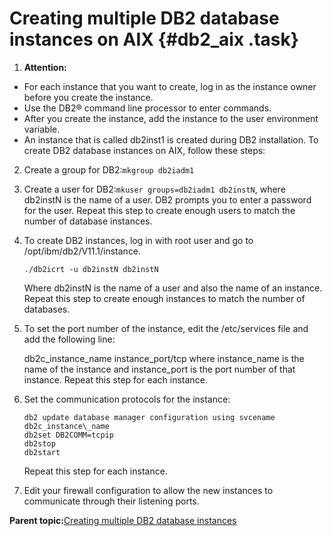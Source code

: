 # Creating multiple DB2 database instances on AIX {#db2_aix .task}

1.  **Attention:**

-   For each instance that you want to create, log in as the instance owner before you create the instance.
-   Use the DB2® command line processor to enter commands.
-   After you create the instance, add the instance to the user environment variable.
-   An instance that is called db2inst1 is created during DB2 installation.
    To create DB2 database instances on AIX, follow these steps:

2.  Create a group for DB2:`mkgroup db2iadm1`

3.  Create a user for DB2:`mkuser groups=db2iadm1 db2instN`, where db2instN is the name of a user. DB2 prompts you to enter a password for the user. Repeat this step to create enough users to match the number of database instances.

4.  To create DB2 instances, log in with root user and go to /opt/ibm/db2/V11.1/instance.

    ```
    ./db2icrt -u db2instN db2instN
    ```

    Where db2instN is the name of a user and also the name of an instance. Repeat this step to create enough instances to match the number of databases.

5.  To set the port number of the instance, edit the /etc/services file and add the following line:

    db2c\_instance\_name instance\_port/tcp where instance\_name is the name of the instance and instance\_port is the port number of that instance. Repeat this step for each instance.

6.  Set the communication protocols for the instance:

    ```
    db2 update database manager configuration using svcename db2c_instance\_name
    db2set DB2COMM=tcpip
    db2stop
    db2start
    ```

    Repeat this step for each instance.

7.  Edit your firewall configuration to allow the new instances to communicate through their listening ports.


**Parent topic:**[Creating multiple DB2 database instances](../install/t_create_multiple_db2_database_instances.md)

